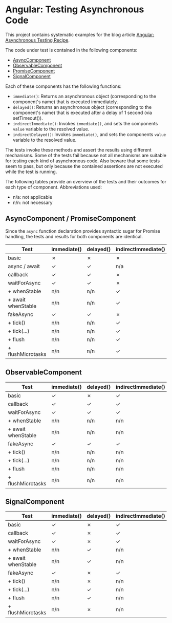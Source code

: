 # Angular: Testing Asynchronous Code

This project contains systematic examples for the blog article 
[Angular: Asynchronous Testing Recipe](https://enji.systems/2024/12/09/angular-asynchronous-testing-recipe.html).

The code under test is contained in the following components:

 * [AsyncComponent](src/app/async/async.component.ts)
 * [ObservableComponent](src/app/observable/observable.component.ts)
 * [PromiseComponent](src/app/promise/promise.component.ts)
 * [SignalComponent](src/app/signal/signal.component.ts)

Each of these components has the following functions:

 * `immediate()`: Returns an asynchronous object (corresponding to the component's name) that is executed immediately. 
 * `delayed()`: Returns an asynchronous object (corresponding to the component's name) that is executed after a delay of 1 second (via setTimeout()).
 * `indirectImmediate()`: Invokes `immediate()`, and sets the components `value` variable to the resolved value.
 * `indirectDelayed()`: Invokes `immediate()`, and sets the components `value` variable to the resolved value.

The tests invoke these methods and assert the results using different mechanisms. Some of the tests fail
because not all mechanisms are suitable for testing each kind of asynchronous code. Also beware that some
tests seem to pass, but only because the contained assertions are not executed while the test is running.

The following tables provide an overview of the tests and their outcomes for each type of component. Abbreviations used:

 * n/a: not applicable
 * n/n: not necessary

## AsyncComponent / PromiseComponent

Since the `async` function declaration provides syntactic sugar for Promise handling, the tests and results for both components are identical.

| Test               | immediate() | delayed() | indirectImmediate() | indirectDelayed() |
|--------------------|-------------|-----------|---------------------|-------------------|
| basic              | &cross;     | &cross;   | &cross;             | &cross;           |
| async / await      | &check;     | &check;   | n/a                 | n/a               |
| callback           | &check;     | &check;   | &cross;             | &cross;           |
| waitForAsync       | &check;     | &check;   | &cross;             | &cross;           |
| + whenStable       | n/n         | n/n       | &check;             | &check;           |
| + await whenStable | n/n         | n/n       | &check;             | &check;           |
| fakeAsync          | &check;     | &check;   | &cross;             | &cross;           |
| + tick()           | n/n         | n/n       | &check;             | &cross;           |
| + tick(...)        | n/n         | n/n       | &check;             | &check;           |
| + flush            | n/n         | n/n       | &check;             | &check;           |
| + flushMicrotasks  | n/n         | n/n       | &check;             | &cross;           |

## ObservableComponent

| Test               | immediate() | delayed() | indirectImmediate() | indirectDelayed() |
|--------------------|-------------|-----------|---------------------|-------------------|
| basic              | &check;     | &cross;   | &check;             | &cross;           |
| callback           | &check;     | &check;   | &check;             | &cross;           |
| waitForAsync       | &check;     | &check;   | &check;             | &cross;           |
| + whenStable       | n/n         | n/n       | n/n                 | &check;           |
| + await whenStable | n/n         | n/n       | n/n                 | &check;           |
| fakeAsync          | &check;     | &check;   | &check;             | &cross;           |
| + tick()           | n/n         | n/n       | n/n                 | &cross;           |
| + tick(...)        | n/n         | n/n       | n/n                 | &check;           |
| + flush            | n/n         | n/n       | n/n                 | &cross;           |
| + flushMicrotasks  | n/n         | n/n       | n/n                 | &cross;           |

## SignalComponent

| Test               | immediate() | delayed() | indirectImmediate() | indirectDelayed() |
|--------------------|-------------|-----------|---------------------|-------------------|
| basic              | &check;     | &cross;   | &check;             | &cross;           |
| callback           | &check;     | &cross;   | &check;             | &cross;           |
| waitForAsync       | &check;     | &cross;   | &check;             | &cross;           |
| + whenStable       | n/n         | &check;   | n/n                 | &check;           |
| + await whenStable | n/n         | &check;   | n/n                 | &check;           |
| fakeAsync          | &check;     | &cross;   | &check;             | &cross;           |
| + tick()           | n/n         | &cross;   | n/n                 | &cross;           |
| + tick(...)        | n/n         | &check;   | n/n                 | &check;           |
| + flush            | n/n         | &check;   | n/n                 | &check;           |
| + flushMicrotasks  | n/n         | &cross;   | n/n                 | &cross;           |

